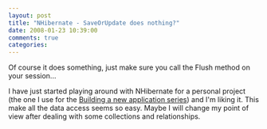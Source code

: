 ```yaml
---
layout: post
title: "NHibernate - SaveOrUpdate does nothing?"
date: 2008-01-23 10:39:00
comments: true
categories: 
---
```


<p>Of course it does something, just make sure you call the Flush method on your session...</p>
<p>I have just started playing around with NHibernate for a personal project (the one I use for the <a href="http://sebastienlachance.com/building-a-new-application-series/" target="_blank">Building a new application series</a>) and I'm liking it. This make all the data access seems so easy. Maybe I will change my point of view after dealing with some collections and relationships.</p>